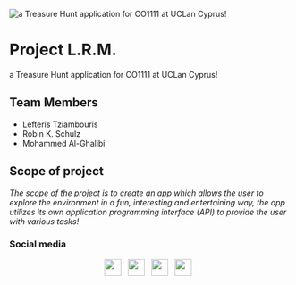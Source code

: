 ![a Treasure Hunt application for CO1111 at UCLan Cyprus!](https://cdn.discordapp.com/attachments/653348420156653581/817072251064942632/Xenon_2.gif)


#  Project L.R.M.
a Treasure Hunt application for CO1111 at UCLan Cyprus!

## Team Members

- Lefteris Tziambouris
-  Robin K. Schulz
 - Mohammed Al-Ghalibi



## Scope of project

*The scope of the project is to create an app which allows the user to explore the environment in a fun, interesting and entertaining way, the app utilizes its own application programming interface (API) to provide the user with various tasks!*

### Social media

<p align='center'>
<a href="https://wolfdud3.github.io/CO1111_assignment/"><img height="30" src="https://cdn.discordapp.com/attachments/653348420156653581/817088625900257310/ApplicationFrameHost_tuDMbeASgE-removebg-preview.png"></a>&nbsp;&nbsp;
<a href="https://twitter.com/ProjectLRM"><img height="30" src="https://cdn.discordapp.com/attachments/653348420156653581/817086143010439188/ApplicationFrameHost_4ywMHgVtHZ-removebg-preview.png"></a>&nbsp;&nbsp;
<a href="https://www.instagram.com/projectlrm/"><img height="30" src="https://cdn.discordapp.com/attachments/653348420156653581/817086140951691304/ApplicationFrameHost_P454MEgx3q-removebg-preview.png"></a>&nbsp;&nbsp;
<a href="https://www.youtube.com/channel/UCKZ5SiUPAIZLULCkRCd5qGA"><img height="30" src="https://cdn.discordapp.com/attachments/653348420156653581/817086139265056798/ApplicationFrameHost_wnPotwHKBI-removebg-preview.png"></a>&nbsp;&nbsp;
</p>
